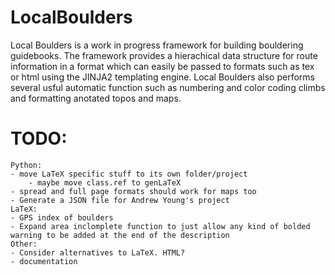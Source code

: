 # LocalBoulders
 Local Boulders is a work in progress framework for building bouldering guidebooks. The framework provides a hierachical data structure for route information in a format which can easily be passed to formats such as tex or html using the JINJA2 templating engine. Local Boulders also performs several usful automatic function such as numbering and color coding climbs and formatting anotated topos and maps. 

# TODO:
	Python:
	- move LaTeX specific stuff to its own folder/project
        - maybe move class.ref to genLaTeX
	- spread and full page formats should work for maps too
	- Generate a JSON file for Andrew Young's project
    LaTeX:
    - GPS index of boulders
	- Expand area inclomplete function to just allow any kind of bolded warning to be added at the end of the description
    Other:
    - Consider alternatives to LaTeX. HTML?
    - documentation